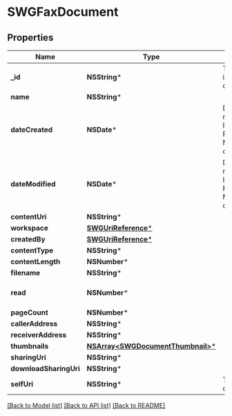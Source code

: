 # SWGFaxDocument

## Properties
Name | Type | Description | Notes
------------ | ------------- | ------------- | -------------
**_id** | **NSString*** | The globally unique identifier for the object. | [optional] 
**name** | **NSString*** |  | [optional] 
**dateCreated** | **NSDate*** | Date time is represented as an ISO-8601 string. For example: yyyy-MM-ddTHH:mm:ss.SSSZ | [optional] 
**dateModified** | **NSDate*** | Date time is represented as an ISO-8601 string. For example: yyyy-MM-ddTHH:mm:ss.SSSZ | [optional] 
**contentUri** | **NSString*** |  | [optional] 
**workspace** | [**SWGUriReference***](SWGUriReference.md) |  | [optional] 
**createdBy** | [**SWGUriReference***](SWGUriReference.md) |  | [optional] 
**contentType** | **NSString*** |  | [optional] 
**contentLength** | **NSNumber*** |  | [optional] 
**filename** | **NSString*** |  | [optional] 
**read** | **NSNumber*** |  | [optional] [default to @0]
**pageCount** | **NSNumber*** |  | [optional] 
**callerAddress** | **NSString*** |  | [optional] 
**receiverAddress** | **NSString*** |  | [optional] 
**thumbnails** | [**NSArray&lt;SWGDocumentThumbnail&gt;***](SWGDocumentThumbnail.md) |  | [optional] 
**sharingUri** | **NSString*** |  | [optional] 
**downloadSharingUri** | **NSString*** |  | [optional] 
**selfUri** | **NSString*** | The URI for this object | [optional] 

[[Back to Model list]](../README.md#documentation-for-models) [[Back to API list]](../README.md#documentation-for-api-endpoints) [[Back to README]](../README.md)


